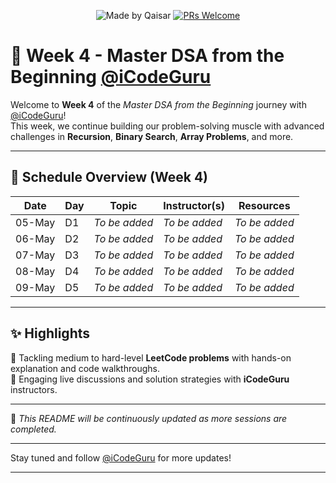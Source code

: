 <div align="center">

![Made by Qaisar](https://img.shields.io/badge/Made%20by-Qaisar%20Abbas-blueviolet)
[![PRs Welcome](https://img.shields.io/badge/PRs-welcome-brightgreen.svg?style=flat-square)](http://makeapullrequest.com)

</div>

# 📘 Week 4 - Master DSA from the Beginning [@iCodeGuru](https://www.linkedin.com/company/icode-guru/posts/?feedView=all)

Welcome to **Week 4** of the *Master DSA from the Beginning* journey with [@iCodeGuru](https://www.linkedin.com/company/icode-guru/posts/?feedView=all)!  
This week, we continue building our problem-solving muscle with advanced challenges in **Recursion**, **Binary Search**, **Array Problems**, and more.

---

## 📅 Schedule Overview (Week 4)

| Date      | Day | Topic                    | Instructor(s)     | Resources |
|-----------|-----|---------------------------|-------------------|-----------|
| 05-May    | D1  | *To be added*             | *To be added*     | *To be added* |
| 06-May    | D2  | *To be added*             | *To be added*     | *To be added* |
| 07-May    | D3  | *To be added*             | *To be added*     | *To be added* |
| 08-May    | D4  | *To be added*             | *To be added*     | *To be added* |
| 09-May    | D5  | *To be added*             | *To be added*     | *To be added* |

---

## ✨ Highlights
🔹 Tackling medium to hard-level **LeetCode problems** with hands-on explanation and code walkthroughs.    
🔹 Engaging live discussions and solution strategies with **iCodeGuru** instructors.

---

📌 *This README will be continuously updated as more sessions are completed.*

---

Stay tuned and follow [@iCodeGuru](https://www.linkedin.com/company/icode-guru/posts/?feedView=all) for more updates!

---
